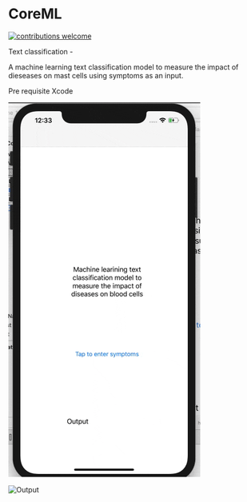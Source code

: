 # CoreML
[![contributions welcome](https://img.shields.io/badge/contributions-welcome-brightgreen.svg?style=flat)](https://github.com/dwyl/esta/issues)


Text classification - 

A machine learning text classification model to measure the impact of dieseases on mast cells using symptoms as an input.

Pre requisite 
Xcode


![Output](https://github.com/AkshayDevkate/CoreML/blob/main/Text%20classification/using%20storyboard/output/output.gif)


![Output]()


